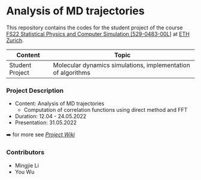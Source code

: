 # Analysis of MD trajectories

This repository contains the codes for the student project of the course [FS22 Statistical Physics and Computer Simulation  [529-0483-00L]](http://www.vvz.ethz.ch/Vorlesungsverzeichnis/lerneinheit.view?lang=en&semkez=2022S&ansicht=STUDPLANINFO&lerneinheitId=158200&) at [ETH Zurich](https://ethz.ch/en.html).

| Content | Topic |
| --- | --- |
| Student Project | Molecular dynamics simulations, implementation of algorithms |

### Project Description

- Content: Analysis of MD trajectories
    - Computation of correlation functions using direct method and FFT
- Duration:  12.04 - 24.05.2022
- Presentation:  31.05.2022

➡️ for more see *[Project Wiki](https://github.com/youwuyou/Analysis-of-MD-trajectories/wiki)*

### Contributors

- Mingjie Li
- You Wu
